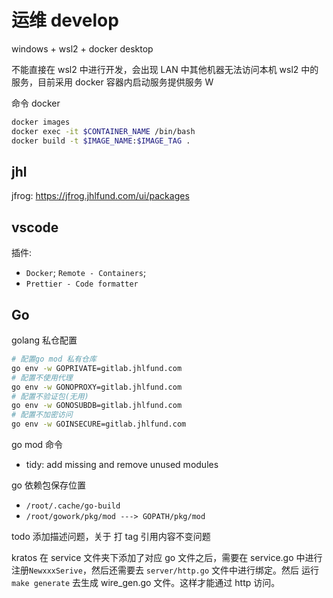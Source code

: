 # 运维 develop

windows + wsl2 + docker desktop

不能直接在 wsl2 中进行开发，会出现 LAN 中其他机器无法访问本机 wsl2 中的服务，目前采用 docker 容器内启动服务提供服务 W

命令 docker

```bash
docker images
docker exec -it $CONTAINER_NAME /bin/bash
docker build -t $IMAGE_NAME:$IMAGE_TAG .
```

## jhl

jfrog: https://jfrog.jhlfund.com/ui/packages

## vscode

插件:

- `Docker`; `Remote - Containers`;
- `Prettier - Code formatter`

## Go

golang 私仓配置

```bash
# 配置go mod 私有仓库
go env -w GOPRIVATE=gitlab.jhlfund.com
# 配置不使用代理
go env -w GONOPROXY=gitlab.jhlfund.com
# 配置不验证包(无用)
go env -w GONOSUBDB=gitlab.jhlfund.com
# 配置不加密访问
go env -w GOINSECURE=gitlab.jhlfund.com
```

go mod 命令

- tidy: add missing and remove unused modules

go 依赖包保存位置

- `/root/.cache/go-build`
- `/root/gowork/pkg/mod ---> GOPATH/pkg/mod`

todo 添加描述问题，关于 打 tag 引用内容不变问题

kratos 在 service 文件夹下添加了对应 go 文件之后，需要在 service.go 中进行注册`NewxxxSerive`，然后还需要去 `server/http.go` 文件中进行绑定。然后 运行 `make generate` 去生成 wire_gen.go 文件。这样才能通过 http 访问。

